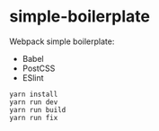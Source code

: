 # simple-boilerplate

Webpack simple boilerplate:
- Babel 
- PostCSS
- ESlint

```yarn install```  
```yarn run dev```  
```yarn run build```  
```yarn run fix```  
